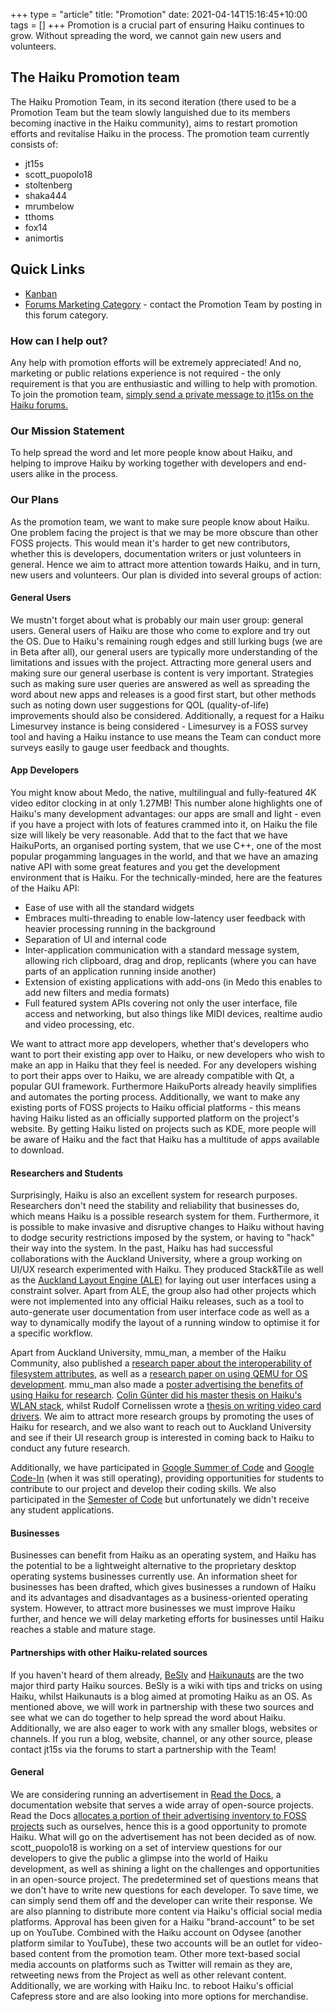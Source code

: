 +++
type = "article"
title: "Promotion"
date: 2021-04-14T15:16:45+10:00
tags = []
+++
Promotion is a crucial part of ensuring Haiku continues to grow. Without spreading the word, we cannot gain new users and volunteers. 

## The Haiku Promotion team
The Haiku Promotion Team, in its second iteration (there used to be a Promotion Team but the team slowly languished due to its members becoming inactive in the Haiku community), aims to restart promotion efforts and revitalise Haiku in the process.
The promotion team currently consists of:
* jt15s
* scott_puopolo18
* stoltenberg
* shaka444
* mrumbelow
* tthoms
* fox14
* animortis

## Quick Links
* [Kanban](https://stoltenhoff.sandcats.io/shared/54D5fg2wyv1Z3b0UZgkQp3GOZrVBtno-OyCOyqb1gmm/b/sandstorm/libreboard)
* [Forums Marketing Category](https://discuss.haiku-os.org/c/marketing/21) - contact the Promotion Team by posting in this forum category.

### How can I help out?
Any help with promotion efforts will be extremely appreciated! And no, marketing or public relations experience is not required - the only requirement is that you are enthusiastic and willing to help with promotion. To join the promotion team, [simply send a private message to jt15s on the Haiku forums.](https://discuss.haiku-os.org/u/jt15s/)

### Our Mission Statement
To help spread the word and let more people know about Haiku, and helping to improve Haiku by working together with developers and end-users alike in the process.

### Our Plans
As the promotion team, we want to make sure people know about Haiku. One problem facing the project is that we may be more obscure than other FOSS projects. This would mean it's harder to get new contributors, whether this is developers, documentation writers or just volunteers in general. Hence we aim to attract more attention towards Haiku, and in turn, new users and volunteers. Our plan is divided into several groups of action: 

#### General Users
We mustn't forget about what is probably our main user group: general users. General users of Haiku are those who come to explore and try out the OS. Due to Haiku's remaining rough edges and still lurking bugs (we are in Beta after all), our general users are typically more understanding of the limitations and issues with the project. Attracting more general users and making sure our general userbase is content is very important.
Strategies such as making sure user queries are answered as well as spreading the word about new apps and releases is a good first start, but other methods such as noting down user suggestions for QOL (quality-of-life) improvements should also be considered. Additionally, a request for a Haiku Limesurvey instance is being considered - Limesurvey is a FOSS survey tool and having a Haiku instance to use means the Team can conduct more surveys easily to gauge user feedback and thoughts.

#### App Developers
You might know about Medo, the native, multilingual and fully-featured 4K video editor clocking in at only 1.27MB! This number alone highlights one of Haiku's many development advantages: our apps are small and light - even if you have a project with lots of features crammed into it, on Haiku the file size will likely be very reasonable. Add that to the fact that we have HaikuPorts, an organised porting system, that we use C++, one of the most popular progamming languages in the world, and that we have an amazing native API with some great features and you get the development environment that is Haiku. 
For the technically-minded, here are the features of the Haiku API:

* Ease of use with all the standard widgets
* Embraces multi-threading to enable low-latency user feedback with heavier processing running in the background
* Separation of UI and internal code
* Inter-application communication with a standard message system, allowing rich clipboard, drag and drop, replicants (where you can have parts of an application running inside another)
* Extension of existing applications with add-ons (in Medo this enables to add new filters and media formats)
* Full featured system APIs covering not only the user interface, file access and networking, but also things like MIDI devices, realtime audio and video processing, etc.

We want to attract more app developers, whether that's developers who want to port their existing app over to Haiku, or new developers who wish to make an app in Haiku that they feel is needed.
For any developers wishing to port their apps over to Haiku, we are already compatible with Qt, a popular GUI framework. Furthermore HaikuPorts already heavily simplifies and automates the porting process.
Additionally, we want to make any existing ports of FOSS projects to Haiku official platforms - this means having Haiku listed as an officially supported platform on the project's website. By getting Haiku listed on projects such as KDE, more people will be aware of Haiku and the fact that Haiku has a multitude of apps available to download.


#### Researchers and Students
Surprisingly, Haiku is also an excellent system for research purposes. Researchers don't need the stability and reliability that businesses do, which means Haiku is a possible research system for them. Furthermore, it is possible to make invasive and disruptive changes to Haiku without having to dodge security restrictions imposed by the system, or having to "hack" their way into the system. In the past, Haiku has had successful collaborations with the Auckland University, where a group working on UI/UX research experimented with Haiku. 
They produced Stack&Tile as well as the [Auckland Layout Engine (ALE)](https://www.cs.auckland.ac.nz/~lutteroth/research.html) for laying out user interfaces using a constraint solver. Apart from ALE, the group also had other projects which were not implemented into any official Haiku releases, such as a tool to auto-generate user documentation from user interface code as well as a way to dynamically modify the layout of a running window to optimise it for a specific workflow.

Apart from Auckland University, mmu_man, a member of the Haiku Community, also published a [research paper about the interoperability of filesystem attributes](https://dcpapers.dublincore.org/pubs/article/view/3633/1859), as well as a [research paper on using QEMU for OS development](http://adt.cs.upb.de/quf/quf11/QUF11-papers/quf2011-11.pdf). mmu_man also made a [poster advertising the benefits of using Haiku for research](http://eurosys2010.sigops-france.fr/poster_demo/eurosys2010-final17.pdf).
[Colin Günter did his master thesis on Haiku's WLAN stack](https://www.haiku-os.org/news/2016-02-26_wlan_master_thesis_published/), whilst Rudolf Cornelissen wrote a [thesis on writing video card drivers](https://www.haiku-os.org/legacy-docs/writing-video-card-drivers/).
We aim to attract more research groups by promoting the uses of Haiku for research, and we also want to reach out to Auckland University and see if their UI research group is interested in coming back to Haiku to conduct any future research.

Additionally, we have participated in [Google Summer of Code](https://summerofcode.withgoogle.com/) and [Google Code-In](https://codein.withgoogle.com/) (when it was still operating), providing opportunities for students to contribute to our project and develop their coding skills. We also participated in the [Semester of Code](http://semesterofcode.com/) but unfortunately we didn't receive any student applications. 

#### Businesses
Businesses can benefit from Haiku as an operating system, and Haiku has the potential to be a lightweight alternative to the proprietary desktop operating systems businesses currently use. 
An information sheet for businesses has been drafted, which gives businesses a rundown of Haiku and its advantages and disadvantages as a business-oriented operating system. However, to attract more businesses we must improve Haiku further, and hence we will delay marketing efforts for businesses until Haiku reaches a stable and mature stage. 

#### Partnerships with other Haiku-related sources
If you haven't heard of them already, [BeSly](https://www.besly.de/index.php/de/) and [Haikunauts](https://haikunauts.home.blog/) are the two major third party Haiku sources. BeSly is a wiki with tips and tricks on using Haiku, whilst Haikunauts is a blog aimed at promoting Haiku as an OS. As mentioned above, we will work in partnership with these two sources and see what we can do together to help spread the word about Haiku.
Additionally, we are also eager to work with any smaller blogs, websites or channels. If you run a blog, website, channel, or any other source, please contact jt15s via the forums to start a partnership with the Team!

#### General
We are considering running an advertisement in [Read the Docs](https://readthedocs.org/), a documentation website that serves a wide array of open-source projects. Read the Docs [allocates a portion of their advertising inventory to FOSS projects](https://docs.readthedocs.io/en/stable/advertising/ethical-advertising.html#community-ads) such as ourselves, hence this is a good opportunity to promote Haiku. What will go on the advertisement has not been decided as of now.
scott_puopolo18 is working on a set of interview questions for our developers to give the public a glimpse into the world of Haiku development, as well as shining a light on the challenges and opportunities in an open-source project. The predetermined set of questions means that we don't have to write new questions for each developer. To save time, we can simply send them off and the developer can write their response.
We are also planning to distribute more content via Haiku's official social media platforms. Approval has been given for a Haiku "brand-account" to be set up on YouTube. Combined with the Haiku account on Odysee (another platform similar to YouTube), these two accounts will be an outlet for video-based content from the promotion team. Other more text-based social media accounts on platforms such as Twitter will remain as they are, retweeting news from the Project as well as other relevant content.
Additionally, we are working with Haiku Inc. to reboot Haiku's official Cafepress store and are also looking into more options for merchandise. 

